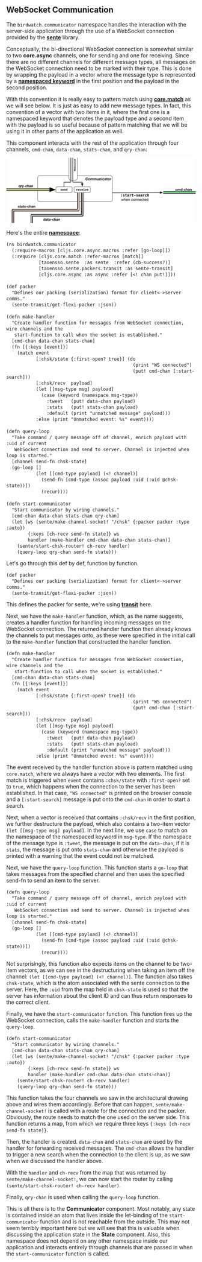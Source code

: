 ## WebSocket Communication 

The ````birdwatch.communicator```` namespace handles the interaction with the server-side application through the use of a WebSocket connection provided by the **[sente](https://github.com/ptaoussanis/sente)** library.

Conceptually, the bi-directional WebSocket connection is somewhat similar to two **core.async** channels, one for sending and one for receiving. Since there are no different channels for different message types, all messages on the WebSocket connection need to be marked with their type. This is done by wrapping the payload in a vector where the message type is represented by a **[namespaced keyword](https://clojuredocs.org/clojure.core/keyword)** in the first position and the payload in the second position. 

With this convention it is really easy to pattern match using **[core.match](https://github.com/clojure/core.match)** as we will see below. It is just as easy to add new message types. In fact, this convention of a vector with two items in it, where the first one is a namespaced keyword that denotes the payload type and a second item with the payload is so useful because of pattern matching that we will be using it in other parts of the application as well.

This component interacts with the rest of the application through four channels, ````cmd-chan````, ````data-chan````, ````stats-chan````, and ````qry-chan````:

![](images/client-communicator.png)

Here's the entire **[namespace](https://github.com/matthiasn/BirdWatch/blob/54a03b1a5d1324075ca4e75451a2bc752a2ab9e3/Clojure-Websockets/MainApp/src/cljs/birdwatch/communicator.cljs)**:

~~~
(ns birdwatch.communicator
  (:require-macros [cljs.core.async.macros :refer [go-loop]])
  (:require [cljs.core.match :refer-macros [match]]
            [taoensso.sente  :as sente  :refer (cb-success?)]
            [taoensso.sente.packers.transit :as sente-transit]
            [cljs.core.async :as async :refer [<! chan put!]]))

(def packer
  "Defines our packing (serialization) format for client<->server comms."
  (sente-transit/get-flexi-packer :json))

(defn make-handler
  "Create handler function for messages from WebSocket connection, wire channels and the
   start-function to call when the socket is established."
  [cmd-chan data-chan stats-chan]
  (fn [{:keys [event]}]
    (match event
           [:chsk/state {:first-open? true}] (do
                                               (print "WS connected")
                                               (put! cmd-chan [:start-search]))
           [:chsk/recv  payload]
           (let [[msg-type msg] payload]
             (case (keyword (namespace msg-type))
               :tweet   (put! data-chan payload)
               :stats   (put! stats-chan payload)
               :default (print "unmatched message" payload)))
           :else (print "Unmatched event: %s" event))))

(defn query-loop
  "Take command / query message off of channel, enrich payload with :uid of current
   WebSocket connection and send to server. Channel is injected when loop is started."
  [channel send-fn chsk-state]
  (go-loop []
           (let [[cmd-type payload] (<! channel)]
             (send-fn [cmd-type (assoc payload :uid (:uid @chsk-state))])
             (recur))))

(defn start-communicator
  "Start communicator by wiring channels."
  [cmd-chan data-chan stats-chan qry-chan]
  (let [ws (sente/make-channel-socket! "/chsk" {:packer packer :type :auto})
        {:keys [ch-recv send-fn state]} ws
        handler (make-handler cmd-chan data-chan stats-chan)]
    (sente/start-chsk-router! ch-recv handler)
    (query-loop qry-chan send-fn state)))
~~~

Let's go through this def by def, function by function.

~~~
(def packer
  "Defines our packing (serialization) format for client<->server comms."
  (sente-transit/get-flexi-packer :json))
~~~

This defines the packer for sente, we're using **[transit](http://blog.cognitect.com/blog/2014/7/22/transit)** here. 

Next, we have the ````make-handler```` function, which, as the name suggests, creates a handler function for handling incoming messages on the WebSocket connection. The returned handler function then already knows the channels to put messages onto, as these were specified in the initial call to the ````make-handler```` function that constructed the handler function.

~~~
(defn make-handler
  "Create handler function for messages from WebSocket connection, wire channels and the
   start-function to call when the socket is established."
  [cmd-chan data-chan stats-chan]
  (fn [{:keys [event]}]
    (match event
           [:chsk/state {:first-open? true}] (do
                                               (print "WS connected")
                                               (put! cmd-chan [:start-search]))
           [:chsk/recv  payload]
           (let [[msg-type msg] payload]
             (case (keyword (namespace msg-type))
               :tweet   (put! data-chan payload)
               :stats   (put! stats-chan payload)
               :default (print "unmatched message" payload)))
           :else (print "Unmatched event: %s" event))))
~~~

The event received by the handler function above is pattern matched using ````core.match````, where we always have a vector with two elements. The first match is triggered when ````event```` contains ````:chsk/state```` with ````:first-open?```` set to ````true````, which happens when the connection to the server has been established. In that case, ````"WS connected"```` is printed on the browser console and a ````[:start-search]```` message is put onto the ````cmd-chan```` in order to start a search.

Next, when a vector is received that contains ````:chsk/recv```` in the first position, we further destructure the payload, which also contains a two-item vector ````(let [[msg-type msg] payload]````. In the next line, we use ````case```` to match on the namespace of the namespaced keyword in ````msg-type````. If the namespace of the message type is ````:tweet````, the message is put on the ````data-chan````, if it is ````stats````, the message is put onto ````stats-chan```` and otherwise the payload is printed with a warning that the event could not be matched.

Next, we have the ````query-loop```` function. This function starts a ````go-loop```` that takes messages from the specified channel and then uses the specified send-fn to send an item to the server.

~~~
(defn query-loop
  "Take command / query message off of channel, enrich payload with :uid of current
   WebSocket connection and send to server. Channel is injected when loop is started."
  [channel send-fn chsk-state]
  (go-loop []
           (let [[cmd-type payload] (<! channel)]
             (send-fn [cmd-type (assoc payload :uid (:uid @chsk-state))])
             (recur))))
~~~

Not surprisingly, this function also expects items on the channel to be two-item vectors, as we can see in the destructuring when taking an item off the channel: ````(let [[cmd-type payload] (<! channel)]````. The function also takes ````chsk-state````, which is the atom associated with the sente connection to the server. Here, the ````:uid```` from the map held in ````chsk-state```` is used so that the server has information about the client ID and can thus return responses to the correct client. 

Finally, we have the ````start-communicator```` function. This function fires up the WebSocket connection, calls the ````make-handler```` function and starts the ````query-loop````.

~~~
(defn start-communicator
  "Start communicator by wiring channels."
  [cmd-chan data-chan stats-chan qry-chan]
  (let [ws (sente/make-channel-socket! "/chsk" {:packer packer :type :auto})
        {:keys [ch-recv send-fn state]} ws
        handler (make-handler cmd-chan data-chan stats-chan)]
    (sente/start-chsk-router! ch-recv handler)
    (query-loop qry-chan send-fn state)))
~~~

This function takes the four channels we saw in the architectural drawing above and wires them accordingly. Before that can happen, ````sente/make-channel-socket!```` is called with a route for the connection and the packer. Obviously, the route needs to match the one used on the server side. This function returns a map, from which we require three keys ````{:keys [ch-recv send-fn state]}````. 

Then, the handler is created. ````data-chan```` and ````stats-chan```` are used by the handler for forwarding received messages. The ````cmd-chan```` allows the handler to trigger a new search when the connection to the client is up, as we saw when we discussed the handler above. 

With the ````handler```` and ````ch-recv```` from the map that was returned by ````sente/make-channel-socket!````, we can now start the router by calling ````(sente/start-chsk-router! ch-recv handler)````.

Finally, ````qry-chan```` is used when calling the ````query-loop```` function.

This is all there is to the **Communicator** component. Most notably, any state is contained inside an atom that lives inside the let-binding of the ````start-communicator```` function and is not reachable from the outside. This may not seem terribly important here but we will see that this is valuable when discussing the application state in the **State** component. Also, this namespace does not depend on any other namespace inside our application and interacts entirely through channels that are passed in when the ````start-communicator```` function is called.
